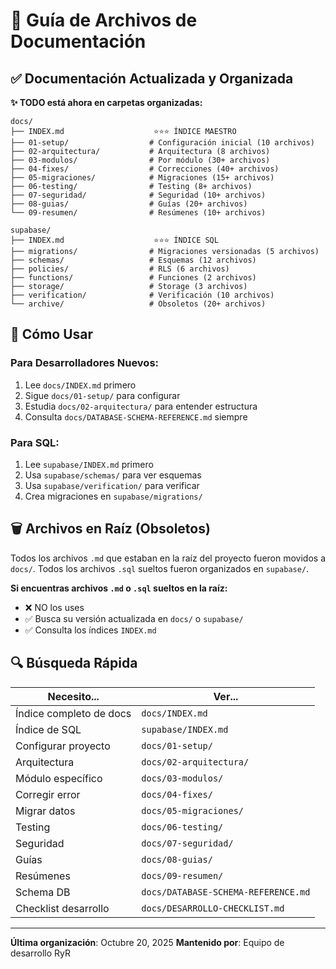 # 📁 Guía de Archivos de Documentación

## ✅ Documentación Actualizada y Organizada

**✨ TODO está ahora en carpetas organizadas:**

```
docs/
├── INDEX.md                    ⭐⭐⭐ ÍNDICE MAESTRO
├── 01-setup/                  # Configuración inicial (10 archivos)
├── 02-arquitectura/           # Arquitectura (8 archivos)
├── 03-modulos/                # Por módulo (30+ archivos)
├── 04-fixes/                  # Correcciones (40+ archivos)
├── 05-migraciones/            # Migraciones (15+ archivos)
├── 06-testing/                # Testing (8+ archivos)
├── 07-seguridad/              # Seguridad (10+ archivos)
├── 08-guias/                  # Guías (20+ archivos)
└── 09-resumen/                # Resúmenes (10+ archivos)

supabase/
├── INDEX.md                    ⭐⭐⭐ ÍNDICE SQL
├── migrations/                # Migraciones versionadas (5 archivos)
├── schemas/                   # Esquemas (12 archivos)
├── policies/                  # RLS (6 archivos)
├── functions/                 # Funciones (2 archivos)
├── storage/                   # Storage (3 archivos)
├── verification/              # Verificación (10 archivos)
└── archive/                   # Obsoletos (20+ archivos)
```

## 📖 Cómo Usar

### Para Desarrolladores Nuevos:
1. Lee `docs/INDEX.md` primero
2. Sigue `docs/01-setup/` para configurar
3. Estudia `docs/02-arquitectura/` para entender estructura
4. Consulta `docs/DATABASE-SCHEMA-REFERENCE.md` siempre

### Para SQL:
1. Lee `supabase/INDEX.md` primero
2. Usa `supabase/schemas/` para ver esquemas
3. Usa `supabase/verification/` para verificar
4. Crea migraciones en `supabase/migrations/`

## 🗑️ Archivos en Raíz (Obsoletos)

Todos los archivos `.md` que estaban en la raíz del proyecto fueron movidos a `docs/`.
Todos los archivos `.sql` sueltos fueron organizados en `supabase/`.

**Si encuentras archivos `.md` o `.sql` sueltos en la raíz:**
- ❌ NO los uses
- ✅ Busca su versión actualizada en `docs/` o `supabase/`
- ✅ Consulta los índices `INDEX.md`

## 🔍 Búsqueda Rápida

| Necesito... | Ver... |
|-------------|--------|
| Índice completo de docs | `docs/INDEX.md` |
| Índice de SQL | `supabase/INDEX.md` |
| Configurar proyecto | `docs/01-setup/` |
| Arquitectura | `docs/02-arquitectura/` |
| Módulo específico | `docs/03-modulos/` |
| Corregir error | `docs/04-fixes/` |
| Migrar datos | `docs/05-migraciones/` |
| Testing | `docs/06-testing/` |
| Seguridad | `docs/07-seguridad/` |
| Guías | `docs/08-guias/` |
| Resúmenes | `docs/09-resumen/` |
| Schema DB | `docs/DATABASE-SCHEMA-REFERENCE.md` |
| Checklist desarrollo | `docs/DESARROLLO-CHECKLIST.md` |

---

**Última organización**: Octubre 20, 2025
**Mantenido por**: Equipo de desarrollo RyR
